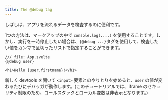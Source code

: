 ```yaml
---
title: The @debug tag
---
```


しばしば、アプリを流れるデータを検査するのに便利です。

1つの方法は、マークアップの中で `console.log(....)` を使用することです。しかし、実行を一時停止したい場合は、`{@debug ...}`タグを使用して、検査したい値をカンマで区切ったリストで指定することができます。

```svelte
/// file: App.svelte
{@debug user}

<h1>Hello {user.firstname}!</h1>
```

新しく devtools を開いて `<input>` 要素とのやりとりを始めると、`user` の値が変わるたびにデバッガが動作します。(このチュートリアルでは、iframe のセキュリティ制限のため、コールスタックとローカル変数は非表示となります。)
